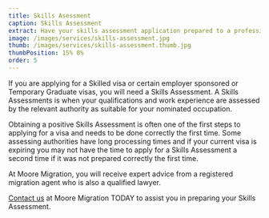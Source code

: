 ```yaml
---
title: Skills Asessment
caption: Skills Assessment
extract: Have your skills assessment application prepared to a professional standard by an experienced migration agent to give it the highest chance of success.
image: /images/services/skills-assessment.jpg
thumb: /images/services/skills-assessment.thumb.jpg
thumbPosition: 15% 0%
order: 5
---
```

If you are applying for a Skilled visa or certain employer sponsored or Temporary Graduate visas, you will need a Skills Assessment. A Skills Assessments is when your qualifications and work experience are assessed by the relevant authority as suitable for your nominated occupation.

Obtaining a positive Skills Assessment is often one of the first steps to applying for a visa and needs to be done correctly the first time. Some assessing authorities have long processing times and if your current visa is expiring you may not have the time to apply for a Skills Assessment a second time if it was not prepared correctly the first time.

At Moore Migration, you will receive expert advice from a registered migration agent who is also a qualified lawyer.

[Contact us](/contact) at Moore Migration TODAY to assist you in preparing your Skills Assessment.
